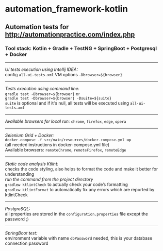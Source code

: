 # automation_framework-kotlin

## Automation tests for http://automationpractice.com/index.php

### Tool stack: Kotlin + Gradle + TestNG + SpringBoot + Postgresql + Docker

 *********
_UI tests execution using Intellij IDEA:_\
config `all-ui-tests.xml` VM options `-Dbrowser=${browser}`
 *********
_Tests execution using command line:_\
`gradle test -Dbrowser=${browser}` or\
`gradle test -Dbrowser=${browser} -Dsuite=${suite}`\
`suite` is optional and if it's null, all tests will be executed using `all-ui-tests.xml`
**********
_Available browsers for local run_: `chrome`, `firefox`, `edge`, `opera`
 *********
_Selenium Grid + Docker:_\
`docker-compose -f src/main/resources/docker-compose.yml up`\
   (all needed instructions in docker-compose.yml file)\
Available browsers: `remoteChrome`, `remoteFirefox`, `remoteEdge`
 *********
_Static code analysis Ktlint:_\
checks the code styling, also helps to format the code and make it better for understanding\
_run the command from the project directory_\
`gradlew ktlintCheck` to actually check your code’s formatting\
`gradlew ktlintFormat` to automatically fix any errors which are reported by ktlintCheck
**********
_PostgreSQL:_\
all properties are stored in the `configuration.properties` file except the password ;)
**********
_SpringBoot test:_\
environment variable with name `dbPassword` needed, this is your database connection password 
